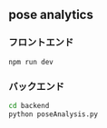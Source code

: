 ## pose analytics
### フロントエンド
```
npm run dev
```
### バックエンド
```sh
cd backend
python poseAnalysis.py
```
